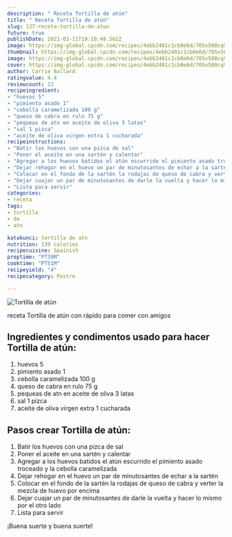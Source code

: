 ```yaml
---
description: " Receta Tortilla de atún"
title: " Receta Tortilla de atún"
slug: 137-receta-tortilla-de-atun
future: true
publishDate: 2021-03-11T19:10:49.562Z
image: https://img-global.cpcdn.com/recipes/4ebb2401c1cb0e6d/705x500cq90/tortilla-de-atun-foto-principal.jpg
thumbnail: https://img-global.cpcdn.com/recipes/4ebb2401c1cb0e6d/705x500cq90/tortilla-de-atun-foto-principal.jpg
image: https://img-global.cpcdn.com/recipes/4ebb2401c1cb0e6d/705x500cq90/tortilla-de-atun-foto-principal.jpg
cover: https://img-global.cpcdn.com/recipes/4ebb2401c1cb0e6d/705x500cq90/tortilla-de-atun-foto-principal.jpg
author: Carrie Ballard
ratingvalue: 4.4
reviewcount: 13
recipeingredient:
- "huevos 5"
- "pimiento asado 1"
- "cebolla caramelizada 100 g"
- "queso de cabra en rulo 75 g"
- "pequeas de atn en aceite de oliva 3 latas"
- "sal 1 pizca"
- "aceite de oliva virgen extra 1 cucharada"
recipeinstructions:
- "Batir los huevos con una pizca de sal"
- "Poner el aceite en una sartén y calentar"
- "Agregar a los huevos batidos el atún escurrido el pimiento asado troceado y la cebolla caramelizada"
- "Dejar rehogar en el huevo un par de minutosantes de echar a la sartén"
- "Colocar en el fondo de la sartén la rodajas de queso de cabra y verter la mezcla de huevo por encima"
- "Dejar cuajar un par de minutosantes de darle la vuelta y hacer lo mismo por el otro lado"
- "Lista para servir"
categories:
- receta
tags:
- tortilla
- de
- atn

katakunci: tortilla de atn 
nutrition: 139 calories
recipecuisine: Spainish
preptime: "PT39M"
cooktime: "PT51M"
recipeyield: "4"
recipecategory: Postre

---
```



![Tortilla de atún](https://img-global.cpcdn.com/recipes/4ebb2401c1cb0e6d/705x500cq90/tortilla-de-atun-foto-principal.jpg)

receta Tortilla de atún con rápido para comer con amigos

<!--inarticleads1-->

## Ingredientes y condimentos usado para hacer Tortilla de atún:

1. huevos 5
1. pimiento asado 1
1. cebolla caramelizada 100 g
1. queso de cabra en rulo 75 g
1. pequeas de atn en aceite de oliva 3 latas
1. sal 1 pizca
1. aceite de oliva virgen extra 1 cucharada



<!--inarticleads2-->

## Pasos crear Tortilla de atún:

1. Batir los huevos con una pizca de sal
1. Poner el aceite en una sartén y calentar
1. Agregar a los huevos batidos el atún escurrido el pimiento asado troceado y la cebolla caramelizada
1. Dejar rehogar en el huevo un par de minutosantes de echar a la sartén
1. Colocar en el fondo de la sartén la rodajas de queso de cabra y verter la mezcla de huevo por encima
1. Dejar cuajar un par de minutosantes de darle la vuelta y hacer lo mismo por el otro lado
1. Lista para servir



¡Buena suerte y buena suerte!

